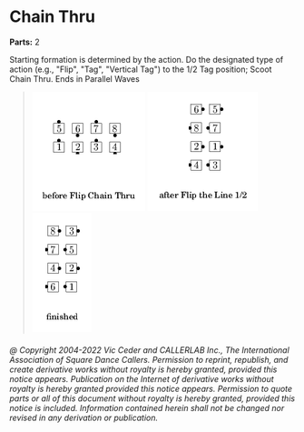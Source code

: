 
# <tag> Chain Thru

**Parts:** 2  

Starting formation is determined by the <tag> action.
Do the designated type of <tag> action
(e.g., "Flip", "Tag", "Vertical Tag")
to the 1/2 Tag position; Scoot Chain Thru. Ends in Parallel Waves

> 
> ![alt](chain_thru-1.png)
> ![alt](chain_thru-2.png)
> ![alt](chain_thru-3.png)
> 

###### @ Copyright 2004-2022 Vic Ceder and CALLERLAB Inc., The International Association of Square Dance Callers. Permission to reprint, republish, and create derivative works without royalty is hereby granted, provided this notice appears. Publication on the Internet of derivative works without royalty is hereby granted provided this notice appears. Permission to quote parts or all of this document without royalty is hereby granted, provided this notice is included. Information contained herein shall not be changed nor revised in any derivation or publication.

